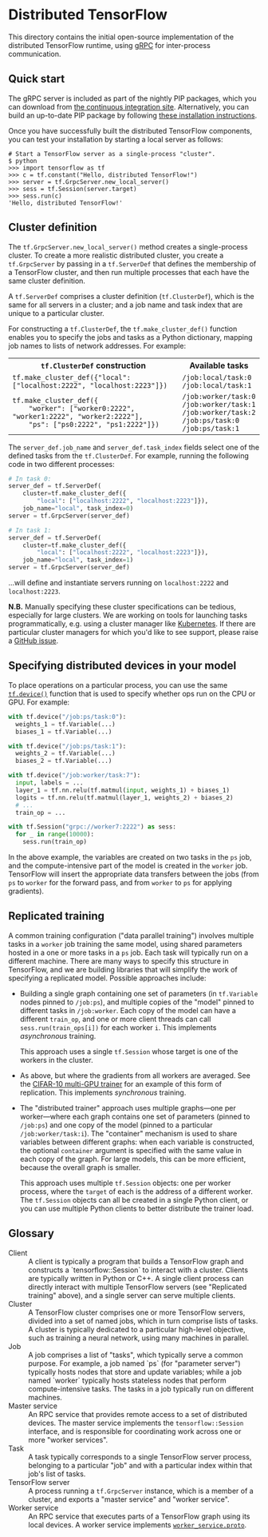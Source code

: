 # Distributed TensorFlow

This directory contains the initial open-source implementation of the
distributed TensorFlow runtime, using [gRPC](http://grpc.io) for inter-process
communication.

## Quick start

The gRPC server is included as part of the nightly PIP packages, which you can download from [the continuous integration site](http://ci.tensorflow.org/view/Nightly/). Alternatively, you can build an up-to-date PIP package by following
[these installation instructions](https://www.tensorflow.org/versions/master/get_started/os_setup.html#create-the-pip-package-and-install).

Once you have successfully built the distributed TensorFlow components, you can
test your installation by starting a local server as follows:

```shell
# Start a TensorFlow server as a single-process "cluster".
$ python
>>> import tensorflow as tf
>>> c = tf.constant("Hello, distributed TensorFlow!")
>>> server = tf.GrpcServer.new_local_server()
>>> sess = tf.Session(server.target)
>>> sess.run(c)
'Hello, distributed TensorFlow!'
```

## Cluster definition

The `tf.GrpcServer.new_local_server()` method creates a single-process cluster.
To create a more realistic distributed cluster, you create a `tf.GrpcServer` by
passing in a `tf.ServerDef` that defines the membership of a TensorFlow cluster,
and then run multiple processes that each have the same cluster definition.

A `tf.ServerDef` comprises a cluster definition (`tf.ClusterDef`), which is the
same for all servers in a cluster; and a job name and task index that are unique
to a particular cluster.

For constructing a `tf.ClusterDef`, the `tf.make_cluster_def()` function enables you to specify the jobs and tasks as a Python dictionary, mapping job names to lists of network addresses. For example:

<table>
  <tr><th><code>tf.ClusterDef</code> construction</th><th>Available tasks</th>
  <tr>
    <td><code>tf.make_cluster_def({"local": ["localhost:2222", "localhost:2223"]})</code></td><td><code>/job:local/task:0<br/>/job:local/task:1</code></td>
  </tr>
  <tr>
    <td><code>tf.make_cluster_def({<br/>&nbsp;&nbsp;&nbsp;&nbsp;"worker": ["worker0:2222", "worker1:2222", "worker2:2222"],<br/>&nbsp;&nbsp;&nbsp;&nbsp;"ps": ["ps0:2222", "ps1:2222"]})</code></td><td><code>/job:worker/task:0</code><br/><code>/job:worker/task:1</code><br/><code>/job:worker/task:2</code><br/><code>/job:ps/task:0</code><br/><code>/job:ps/task:1</code></td>
  </tr>
</table>

The `server_def.job_name` and `server_def.task_index` fields select one of the
defined tasks from the `tf.ClusterDef`. For example, running the following code
in two different processes:

```python
# In task 0:
server_def = tf.ServerDef(
    cluster=tf.make_cluster_def({
        "local": ["localhost:2222", "localhost:2223"]}),
    job_name="local", task_index=0)
server = tf.GrpcServer(server_def)
```
```python
# In task 1:
server_def = tf.ServerDef(
    cluster=tf.make_cluster_def({
        "local": ["localhost:2222", "localhost:2223"]}),
    job_name="local", task_index=1)
server = tf.GrpcServer(server_def)
```

&hellip;will define and instantiate servers running on `localhost:2222` and
`localhost:2223`.

**N.B.** Manually specifying these cluster specifications can be tedious,
especially for large clusters. We are working on tools for launching tasks
programmatically, e.g. using a cluster manager like
[Kubernetes](http://kubernetes.io). If there are particular cluster managers for
which you'd like to see support, please raise a
[GitHub issue](https://github.com/tensorflow/tensorflow/issues).

## Specifying distributed devices in your model

To place operations on a particular process, you can use the same
[`tf.device()`](https://www.tensorflow.org/versions/master/api_docs/python/framework.html#device)
function that is used to specify whether ops run on the CPU or GPU. For example:

```python
with tf.device("/job:ps/task:0"):
  weights_1 = tf.Variable(...)
  biases_1 = tf.Variable(...)

with tf.device("/job:ps/task:1"):
  weights_2 = tf.Variable(...)
  biases_2 = tf.Variable(...)

with tf.device("/job:worker/task:7"):
  input, labels = ...
  layer_1 = tf.nn.relu(tf.matmul(input, weights_1) + biases_1)
  logits = tf.nn.relu(tf.matmul(layer_1, weights_2) + biases_2)
  # ...
  train_op = ...

with tf.Session("grpc://worker7:2222") as sess:
  for _ in range(10000):
    sess.run(train_op)
```

In the above example, the variables are created on two tasks in the `ps` job,
and the compute-intensive part of the model is created in the `worker`
job. TensorFlow will insert the appropriate data transfers between the jobs
(from `ps` to `worker` for the forward pass, and from `worker` to `ps` for
applying gradients).

## Replicated training

A common training configuration ("data parallel training") involves multiple
tasks in a `worker` job training the same model, using shared parameters hosted
in a one or more tasks in a `ps` job. Each task will typically run on a
different machine. There are many ways to specify this structure in TensorFlow,
and we are building libraries that will simplify the work of specifying a
replicated model. Possible approaches include:

* Building a single graph containing one set of parameters (in `tf.Variable`
  nodes pinned to `/job:ps`), and multiple copies of the "model" pinned to
  different tasks in `/job:worker`. Each copy of the model can have a different
  `train_op`, and one or more client threads can call `sess.run(train_ops[i])`
  for each worker `i`. This implements *asynchronous* training.

  This approach uses a single `tf.Session` whose target is one of the workers in
  the cluster.

* As above, but where the gradients from all workers are averaged. See the
  [CIFAR-10 multi-GPU trainer](https://www.tensorflow.org/code/tensorflow/models/image/cifar10/cifar10_multi_gpu_train.py)
  for an example of this form of replication. This implements *synchronous*
  training.

* The "distributed trainer" approach uses multiple graphs&mdash;one per
  worker&mdash;where each graph contains one set of parameters (pinned to
  `/job:ps`) and one copy of the model (pinned to a particular
  `/job:worker/task:i`). The "container" mechanism is used to share variables
  between different graphs: when each variable is constructed, the optional
  `container` argument is specified with the same value in each copy of the
  graph. For large models, this can be more efficient, because the overall graph
  is smaller.

  This approach uses multiple `tf.Session` objects: one per worker process,
  where the `target` of each is the address of a different worker. The
  `tf.Session` objects can all be created in a single Python client, or you can
  use multiple Python clients to better distribute the trainer load.

## Glossary

<dl>
  <dt>Client</dt>
  <dd>
    A client is typically a program that builds a TensorFlow graph and
    constructs a `tensorflow::Session` to interact with a cluster. Clients are
    typically written in Python or C++. A single client process can directly
    interact with multiple TensorFlow servers (see "Replicated training" above),
    and a single server can serve multiple clients.
  </dd>
  <dt>Cluster</dt>
  <dd>
    A TensorFlow cluster comprises one or more TensorFlow servers, divided into
    a set of named jobs, which in turn comprise lists of tasks. A cluster is
    typically dedicated to a particular high-level objective, such as training a
    neural network, using many machines in parallel.
  </dd>
  <dt>Job</dt>
  <dd>
    A job comprises a list of "tasks", which typically serve a common
    purpose. For example, a job named `ps` (for "parameter server") typically
    hosts nodes that store and update variables; while a job named `worker`
    typically hosts stateless nodes that perform compute-intensive tasks.
    The tasks in a job typically run on different machines.
  </dd>
  <dt>Master service</dt>
  <dd>
    An RPC service that provides remote access to a set of distributed
    devices. The master service implements the <code>tensorflow::Session</code>
    interface, and is responsible for coordinating work across one or more
    "worker services".
  </dd>
  <dt>Task</dt>
  <dd>
    A task typically corresponds to a single TensorFlow server process,
    belonging to a particular "job" and with a particular index within that
    job's list of tasks.
  </dd>
  <dt>TensorFlow server</dt>
  <dd>
    A process running a <code>tf.GrpcServer</code> instance, which is a
    member of a cluster, and exports a "master service" and "worker service".
  </dd>
  <dt>Worker service</dt>
  <dd>
    An RPC service that executes parts of a TensorFlow graph using its local
    devices. A worker service implements <a
    href="./worker_service.proto"><code>worker_service.proto</code></a>.
  </dd>
</dl>
